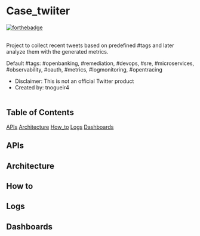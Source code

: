 # Case_twiiter
[![forthebadge](https://forthebadge.com/images/badges/made-with-python.svg)](https://forthebadge.com)
<br/><br/>

Project to collect recent tweets based on predefined #tags and later analyze them with the generated metrics.

Default #tags:
#openbanking, #remediation, #devops, #sre, #microservices, #observability, #oauth, #metrics, #logmonitoring, #opentracing
<br/>

* Disclaimer: This is not an official Twitter product
* Created by: tnogueir4
<br/><br/>

## Table of Contents
[APIs](#apis)
[Architecture](#architecture)
[How_to](#howto)
[Logs](#logs)
[Dashboards](#dashboards)

## <a name="apis">APIs</a>
## <a name="architecture">Architecture</a>
## <a name="howto">How to</a>
## <a name="logs">Logs</a>
## <a name="dashboards">Dashboards</a>
